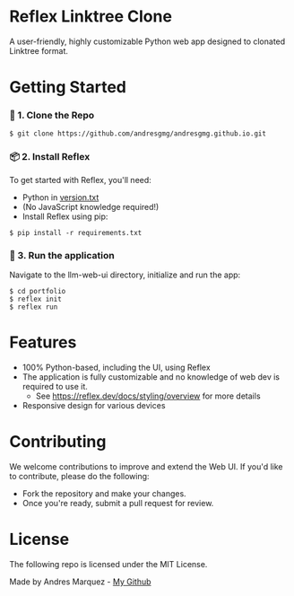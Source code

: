 # Reflex Linktree Clone
A user-friendly, highly customizable Python web app designed to clonated Linktree format.

# Getting Started

### 🧬 1. Clone the Repo

```
$ git clone https://github.com/andresgmg/andresgmg.github.io.git
```
### 📦 2. Install Reflex
To get started with Reflex, you'll need:

- Python in [version.txt](version.txt "Python -V")
- (No JavaScript knowledge required!)
- Install Reflex using pip:

```
$ pip install -r requirements.txt
```
### 🚀 3. Run the application
Navigate to the llm-web-ui directory, initialize and run the app:

```
$ cd portfolio
$ reflex init
$ reflex run
```

# Features
- 100% Python-based, including the UI, using Reflex
- The application is fully customizable and no knowledge of web dev is required to use it.
    - See https://reflex.dev/docs/styling/overview for more details
- Responsive design for various devices

# Contributing

We welcome contributions to improve and extend the Web UI.
If you'd like to contribute, please do the following:
- Fork the repository and make your changes.
- Once you're ready, submit a pull request for review.

# License
The following repo is licensed under the MIT License.

Made by Andres Marquez - [My Github](https://github.com/andresgmg "My Github")